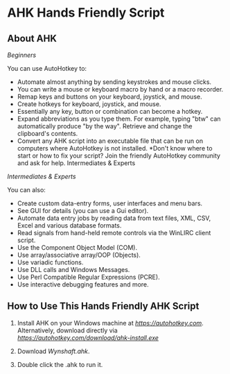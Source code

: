 AHK Hands Friendly Script
==========================

About AHK
----------
*Beginners*

You can use AutoHotkey to:

* Automate almost anything by sending keystrokes and mouse clicks.
* You can write a mouse or keyboard macro by hand or a macro recorder.
* Remap keys and buttons on your keyboard, joystick, and mouse.
* Create hotkeys for keyboard, joystick, and mouse.
* Essentially any key, button or combination can become a hotkey.
* Expand abbreviations as you type them.
For example, typing "btw" can automatically produce "by the way".
Retrieve and change the clipboard's contents.
* Convert any AHK script into an executable file that can be run on computers where AutoHotkey is not installed.
 *Don't know where to start or how to fix your script?
Join the friendly AutoHotkey community and ask for help.
Intermediates & Experts

*Intermediates & Experts*

You can also:

* Create custom data-entry forms, user interfaces and menu bars.
* See GUI for details (you can use a Gui editor).
* Automate data entry jobs by reading data from text files, XML, CSV, Excel and various database formats.
* Read signals from hand-held remote controls via the WinLIRC client script.
* Use the Component Object Model (COM).
* Use array/associative array/OOP (Objects).
* Use variadic functions.
* Use DLL calls and Windows Messages.
* Use Perl Compatible Regular Expressions (PCRE).
* Use interactive debugging features and more.

How to Use This Hands Friendly AHK Script
-----------------------------------------

1. Install AHK on your Windows machine at *https://autohotkey.com*. Alternatively, download directly via *https://autohotkey.com/download/ahk-install.exe*

2. Download *Wynshaft.ahk*.

3. Double click the .ahk to run it.

